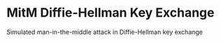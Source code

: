 # MitM Diffie-Hellman Key Exchange
 Simulated man-in-the-middle attack in Diffie-Hellman key exchange
